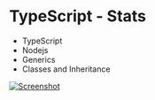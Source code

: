 # TypeScript - Stats

* TypeScript
* Nodejs
* Generics
* Classes and Inheritance

[![Screenshot](screenshot.png)](https://)